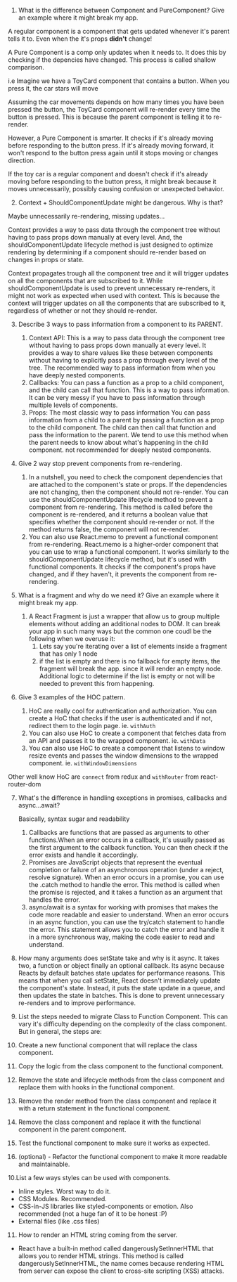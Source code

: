 1. What is the difference between Component and PureComponent? Give an example where it might break my app.

A regular component is a component that gets updated whenever it's parent tells it to. Even when the it's props **didn't** change!

A Pure Component is a comp only updates when it needs to. It does this by checking if the depencies have changed. This process is called shallow comparison.

i.e
Imagine we have a ToyCard component that contains a button. When you press it, the car stars will move

Assuming the car movements depends on how many times you have been pressed the button, the ToyCard component will re-render every time the button is pressed. This is because the parent component is telling it to re-render.

However, a Pure Component is smarter. It checks if it's already moving before responding to the button press. If it's already moving forward, it won't respond to the button press again until it stops moving or changes direction.

If the toy car is a regular component and doesn't check if it's already moving before responding to the button press, it might break because it moves unnecessarily, possibly causing confusion or unexpected behavior.

2. Context + ShouldComponentUpdate might be dangerous. Why is that?

Maybe unnecessarily re-rendering, missing updates...

Context provides a way to pass data through the component tree without having to pass props down manually at every level. And, the shouldComponentUpdate lifecycle method is just designed to optimize rendering by determining if a component should re-render based on changes in props or state.

Context propagates trough all the component tree and it will trigger updates on all the components that are subscribed to it. While shouldComponentUpdate is used to prevent unnecessary re-renders, it might not work as expected when used with context. This is because the context will trigger updates on all the components that are subscribed to it, regardless of whether or not they should re-render.

3. Describe 3 ways to pass information from a component to its PARENT.

   1. Context API: This is a way to pass data through the component tree without having to pass props down manually at every level. It provides a way to share values like these between components without having to explicitly pass a prop through every level of the tree. The recommended way to pass information from when you have deeply nested components.
   2. Callbacks: You can pass a function as a prop to a child component, and the child can call that function. This is a way to pass information. It can be very messy if you have to pass information through multiple levels of components.
   3. Props: The most classic way to pass information You can pass information from a child to a parent by passing a function as a prop to the child component. The child can then call that function and pass the information to the parent. We tend to use this method when the parent needs to know about what's happening in the child component. not recommended for deeply nested components.

4. Give 2 way stop prevent components from re-rendering.
   1. In a nutshell, you need to check the component dependencies that are attached to the component's state or props. If the dependencies are not changing, then the component should not re-render. You can use the shouldComponentUpdate lifecycle method to prevent a component from re-rendering. This method is called before the component is re-rendered, and it returns a boolean value that specifies whether the component should re-render or not. If the method returns false, the component will not re-render.
   2. You can also use React.memo to prevent a functional component from re-rendering. React.memo is a higher-order component that you can use to wrap a functional component. It works similarly to the shouldComponentUpdate lifecycle method, but it's used with functional components. It checks if the component's props have changed, and if they haven't, it prevents the component from re-rendering.
5. What is a fragment and why do we need it? Give an example where it might break my app.
   1. A React Fragment is just a wrapper that allow us to group multiple elements without adding an additional nodes to DOM. It can break your app in such many ways but the common one coudl be the following when we overuse it:
      1. Lets say you're iterating over a list of elements inside a fragment that has only 1 node
      2. if the list is empty and there is no fallback for empty items, the fragment will break the app. since it will render an empty node. Additional logic to determine if the list is empty or not will be needed to prevent this from happening.
6. Give 3 examples of the HOC pattern.
   1. HoC are really cool for authentication and authorization. You can create a HoC that checks if the user is authenticated and if not, redirect them to the login page. ie. `withAuth`
   2. You can also use HoC to create a component that fetches data from an API and passes it to the wrapped component. ie. `withData`
   3. You can also use HoC to create a component that listens to window resize events and passes the window dimensions to the wrapped component. ie. `withWindowDimensions`

Other well know HoC are `connect` from redux and `withRouter` from react-router-dom

7. What's the difference in handling exceptions in promises, callbacks and async...await?

   Basically, syntax sugar and readability

   1. Callbacks are functions that are passed as arguments to other functions.When an error occurs in a callback, it's usually passed as the first argument to the callback function. You can then check if the error exists and handle it accordingly.
   2. Promises are JavaScript objects that represent the eventual completion or failure of an asynchronous operation (under a reject, resolve signature). When an error occurs in a promise, you can use the .catch method to handle the error. This method is called when the promise is rejected, and it takes a function as an argument that handles the error.
   3. async/await is a syntax for working with promises that makes the code more readable and easier to understand. When an error occurs in an async function, you can use the try/catch statement to handle the error. This statement allows you to catch the error and handle it in a more synchronous way, making the code easier to read and understand.

8. How many arguments does setState take and why is it async.
   It takes two, a function or object finally an optional callback. Its async because Reacts by default batches state updates for performance reasons. This means that when you call setState, React doesn't immediately update the component's state. Instead, it puts the state update in a queue, and then updates the state in batches. This is done to prevent unnecessary re-renders and to improve performance.

9. List the steps needed to migrate Class to Function Component.
   This can vary it's difficulty depending on the complexity of the class component. But in general, the steps are:
10. Create a new functional component that will replace the class component.
11. Copy the logic from the class component to the functional component.
12. Remove the state and lifecycle methods from the class component and replace them with hooks in the functional component.
13. Remove the render method from the class component and replace it with a return statement in the functional component.
14. Remove the class component and replace it with the functional component in the parent component.
15. Test the functional component to make sure it works as expected.
16. (optional) - Refactor the functional component to make it more readable and maintainable.

10.List a few ways styles can be used with components.

- Inline styles. Worst way to do it.
- CSS Modules. Recommended.
- CSS-in-JS libraries like styled-components or emotion. Also recommended (not a huge fan of it to be honest :P)
- External files (like .css files)

11. How to render an HTML string coming from the server.

- React have a built-in method called dangerouslySetInnerHTML that allows you to render HTML strings. This method is called dangerouslySetInnerHTML, the name comes because rendering HTML from server can expose the client to cross-site scripting (XSS) attacks.
